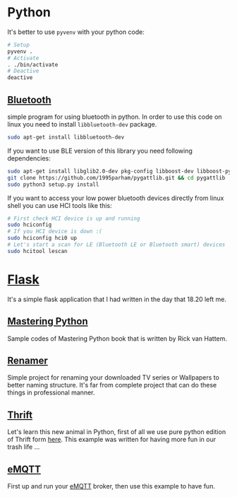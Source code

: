 # Python
It's better to use `pyvenv` with your python code:
```sh
# Setup
pyvenv .
# Activate
. ./bin/activate
# Deactive
deactive
```
## [Bluetooth](bluetooth)
simple program for using bluetooth in python.
In order to use this code on linux you need to install `libbluetooth-dev`
package.
```sh
sudo apt-get install libbluetooth-dev
```
If you want to use BLE version of this library you need following dependencies:
```sh
sudo apt-get install libglib2.0-dev pkg-config libboost-dev libboost-python-dev libboost-thread-dev
git clone https://github.com/1995parham/pygattlib.git && cd pygattlib
sudo python3 setup.py install
```
If you want to access your low power bluetooth devices directly from linux shell
you can use HCI tools like this:
```sh
# First check HCI device is up and running
sudo hciconfig
# If you HCI device is down :(
sudo hciconfig hci0 up
# Let's start a scan for LE (Bluetooth LE or Bluetooth smart) devices
sudo hcitool lescan
```

# [Flask](flask)
It's a simple flask application that I had written in the day that 18.20 left me.

## [Mastering Python](mastering-python)
Sample codes of Mastering Python book that is written by Rick van Hattem.

## [Renamer](renamer)
Simple project for renaming your downloaded TV series or Wallpapers to better naming structure.
It's far from complete project that can do these things in professional manner.

## [Thrift](thrift)
Let's learn this new animal in Python, first of all we use pure python edition of Thrift form
[here](https://github.com/eleme/thriftpy). This example was written for having more fun in our
trash life ...

## [eMQTT](emqtt)
First up and run your [eMQTT](http://emqtt.io/) broker, then use this example to have fun.
